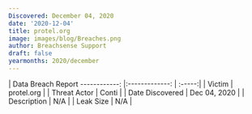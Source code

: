 ```yaml
---
Discovered: December 04, 2020
date: '2020-12-04'
title: protel.org
image: images/blog/Breaches.png
author: Breachsense Support
draft: false
yearmonths: 2020/december
---
```



| Data Breach Report
------------:   |:-------------:    | :-----:|
| Victim    | protel.org      | 
| Threat Actor    | Conti      | 
| Date Discovered    | Dec 04, 2020      | 
| Description    | N/A      | 
| Leak Size    | N/A      | 

